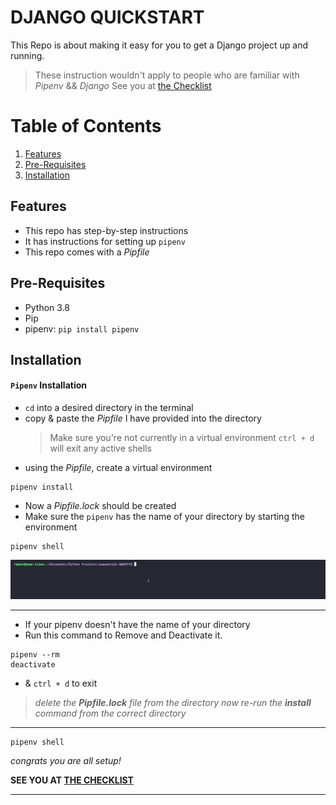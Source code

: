 # DJANGO QUICKSTART

This Repo is about making it easy for you to get a Django project up and running.

> These instruction wouldn't apply to people who are familiar with _Pipenv_ && _Django_
> See you at [the Checklist](https://rp-bot.github.io/django_checklist/)

# Table of Contents

1. [Features](#Features)
2. [Pre-Requisites](#Pre-Requisites)
3. [Installation](#Installation)

## Features

-   This repo has step-by-step instructions
-   It has instructions for setting up `pipenv`
-   This repo comes with a _Pipfile_

## Pre-Requisites

-   Python 3.8
-   Pip
-   pipenv: `pip install pipenv`

## Installation

#### `Pipenv` Installation

-   `cd` into a desired directory in the terminal
-   copy & paste the _Pipfile_ I have provided into the directory
    > Make sure you're not currently in a virtual environment
    > `ctrl + d` will exit any active shells
-   using the _Pipfile_, create a virtual environment

```shell
pipenv install
```

-   Now a _Pipfile.lock_ should be created
-   Make sure the `pipenv` has the name of your directory by starting the environment

```shell
pipenv shell
```

![fvgf](img/shell_.gif)

---

-   If your pipenv doesn't have the name of your directory
-   Run this command to Remove and Deactivate it.

```shell
pipenv --rm
deactivate
```

-   & `ctrl + d` to exit

> <i>delete the **Pipfile.lock** file from the directory
> now re-run the **install** command from the correct directory</i>

---

```shell
pipenv shell
```

_congrats you are all setup!_

**SEE YOU AT [THE CHECKLIST](https://rp-bot.github.io/django_checklist/)**

---
